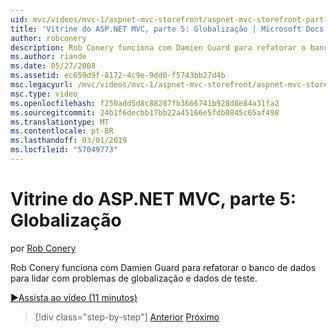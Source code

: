 ```yaml
---
uid: mvc/videos/mvc-1/aspnet-mvc-storefront/aspnet-mvc-storefront-part-5-globalization
title: 'Vitrine do ASP.NET MVC, parte 5: Globalização | Microsoft Docs'
author: robconery
description: Rob Conery funciona com Damien Guard para refatorar o banco de dados para lidar com problemas de globalização e dados de teste.
ms.author: riande
ms.date: 05/27/2008
ms.assetid: ec659d9f-8172-4c9e-9dd0-f5743bb27d4b
msc.legacyurl: /mvc/videos/mvc-1/aspnet-mvc-storefront/aspnet-mvc-storefront-part-5-globalization
msc.type: video
ms.openlocfilehash: f250add5d8c88287fb3666741b928d8e84a31fa2
ms.sourcegitcommit: 24b1f6decbb17bb22a45166e5fdb0845c65af498
ms.translationtype: MT
ms.contentlocale: pt-BR
ms.lasthandoff: 03/01/2019
ms.locfileid: "57049773"
---
```

<a name="aspnet-mvc-storefront-part-5-globalization"></a>Vitrine do ASP.NET MVC, parte 5: Globalização
====================
por [Rob Conery](https://github.com/robconery)

Rob Conery funciona com Damien Guard para refatorar o banco de dados para lidar com problemas de globalização e dados de teste.

[&#9654;Assista ao vídeo (11 minutos)](https://channel9.msdn.com/Blogs/ASP-NET-Site-Videos/aspnet-mvc-storefront-part-5-globalization)

> [!div class="step-by-step"]
> [Anterior](aspnet-mvc-storefront-part-4-linq-to-sql-spike.md)
> [Próximo](aspnet-mvc-storefront-part-6-finishing-the-repository-and-initial-ui-work.md)
